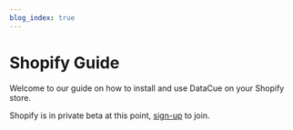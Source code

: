 ```yaml
---
blog_index: true
---
```


# Shopify Guide

Welcome to our guide on how to install and use DataCue on your Shopify store.

Shopify is in private beta at this point, [sign-up](https://datacue.co/sign-up) to join.

<ArticleIndex type="shopify" />
